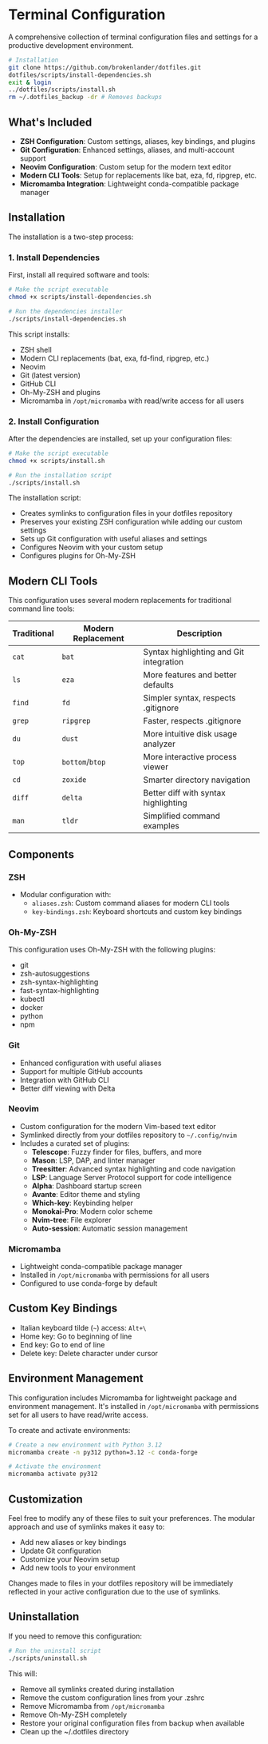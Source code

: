 # Terminal Configuration

A comprehensive collection of terminal configuration files and settings for a productive development environment.

```bash
# Installation
git clone https://github.com/brokenlander/dotfiles.git
dotfiles/scripts/install-dependencies.sh
exit & login
../dotfiles/scripts/install.sh
rm ~/.dotfiles_backup -dr # Removes backups
```

## What's Included

- **ZSH Configuration**: Custom settings, aliases, key bindings, and plugins
- **Git Configuration**: Enhanced settings, aliases, and multi-account support
- **Neovim Configuration**: Custom setup for the modern text editor
- **Modern CLI Tools**: Setup for replacements like bat, eza, fd, ripgrep, etc.
- **Micromamba Integration**: Lightweight conda-compatible package manager

## Installation

The installation is a two-step process:

### 1. Install Dependencies

First, install all required software and tools:

```bash
# Make the script executable
chmod +x scripts/install-dependencies.sh

# Run the dependencies installer
./scripts/install-dependencies.sh
```

This script installs:

- ZSH shell
- Modern CLI replacements (bat, exa, fd-find, ripgrep, etc.)
- Neovim
- Git (latest version)
- GitHub CLI
- Oh-My-ZSH and plugins
- Micromamba in `/opt/micromamba` with read/write access for all users

### 2. Install Configuration

After the dependencies are installed, set up your configuration files:

```bash
# Make the script executable
chmod +x scripts/install.sh

# Run the installation script
./scripts/install.sh
```

The installation script:

- Creates symlinks to configuration files in your dotfiles repository
- Preserves your existing ZSH configuration while adding our custom settings
- Sets up Git configuration with useful aliases and settings
- Configures Neovim with your custom setup
- Configures plugins for Oh-My-ZSH

## Modern CLI Tools

This configuration uses several modern replacements for traditional command line tools:

| Traditional | Modern Replacement | Description                             |
| ----------- | ------------------ | --------------------------------------- |
| `cat`       | `bat`              | Syntax highlighting and Git integration |
| `ls`        | `eza`              | More features and better defaults       |
| `find`      | `fd`               | Simpler syntax, respects .gitignore     |
| `grep`      | `ripgrep`          | Faster, respects .gitignore             |
| `du`        | `dust`             | More intuitive disk usage analyzer      |
| `top`       | `bottom`/`btop`    | More interactive process viewer         |
| `cd`        | `zoxide`           | Smarter directory navigation            |
| `diff`      | `delta`            | Better diff with syntax highlighting    |
| `man`       | `tldr`             | Simplified command examples             |

## Components

### ZSH

- Modular configuration with:
  - `aliases.zsh`: Custom command aliases for modern CLI tools
  - `key-bindings.zsh`: Keyboard shortcuts and custom key bindings

### Oh-My-ZSH

This configuration uses Oh-My-ZSH with the following plugins:

- git
- zsh-autosuggestions
- zsh-syntax-highlighting
- fast-syntax-highlighting
- kubectl
- docker
- python
- npm

### Git

- Enhanced configuration with useful aliases
- Support for multiple GitHub accounts
- Integration with GitHub CLI
- Better diff viewing with Delta

### Neovim

- Custom configuration for the modern Vim-based text editor
- Symlinked directly from your dotfiles repository to `~/.config/nvim`
- Includes a curated set of plugins:
  - **Telescope**: Fuzzy finder for files, buffers, and more
  - **Mason**: LSP, DAP, and linter manager
  - **Treesitter**: Advanced syntax highlighting and code navigation
  - **LSP**: Language Server Protocol support for code intelligence
  - **Alpha**: Dashboard startup screen
  - **Avante**: Editor theme and styling
  - **Which-key**: Keybinding helper
  - **Monokai-Pro**: Modern color scheme
  - **Nvim-tree**: File explorer
  - **Auto-session**: Automatic session management

### Micromamba

- Lightweight conda-compatible package manager
- Installed in `/opt/micromamba` with permissions for all users
- Configured to use conda-forge by default

## Custom Key Bindings

- Italian keyboard tilde (`~`) access: `Alt+\`
- Home key: Go to beginning of line
- End key: Go to end of line
- Delete key: Delete character under cursor

## Environment Management

This configuration includes Micromamba for lightweight package and environment management. It's installed in `/opt/micromamba` with permissions set for all users to have read/write access.

To create and activate environments:

```bash
# Create a new environment with Python 3.12
micromamba create -n py312 python=3.12 -c conda-forge

# Activate the environment
micromamba activate py312
```

## Customization

Feel free to modify any of these files to suit your preferences. The modular approach and use of symlinks makes it easy to:

- Add new aliases or key bindings
- Update Git configuration
- Customize your Neovim setup
- Add new tools to your environment

Changes made to files in your dotfiles repository will be immediately reflected in your active configuration due to the use of symlinks.

## Uninstallation

If you need to remove this configuration:

```bash
# Run the uninstall script
./scripts/uninstall.sh
```

This will:

- Remove all symlinks created during installation
- Remove the custom configuration lines from your .zshrc
- Remove Micromamba from `/opt/micromamba`
- Remove Oh-My-ZSH completely
- Restore your original configuration files from backup when available
- Clean up the ~/.dotfiles directory
